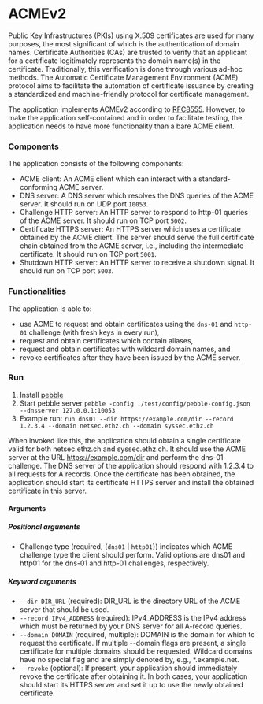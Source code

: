 # ACMEv2

Public Key Infrastructures (PKIs) using X.509 certificates are used for many purposes, the most significant of which is the authentication of domain names. Certificate Authorities (CAs) are trusted to verify that an applicant for a certificate legitimately represents the domain name(s) in the certificate. Traditionally, this verification is done through various ad-hoc methods.
The Automatic Certificate Management Environment (ACME) protocol aims to facilitate the automation of certificate issuance by creating a standardized and machine-friendly protocol for certificate management. 

The application implements ACMEv2 according to [RFC8555](https://www.rfc-editor.org/rfc/rfc8555.html). 
However, to make the application self-contained and in order to facilitate testing, the application needs to have more functionality than a bare ACME client.

### Components

The application consists of the following components:

* ACME client: An ACME client which can interact with a standard-conforming ACME server.
* DNS server: A DNS server which resolves the DNS queries of the ACME server. It should run on UDP port `10053`. 
* Challenge HTTP server: An HTTP server to respond to http-01 queries of the ACME server. It should run on TCP port `5002`. 
* Certificate HTTPS server: An HTTPS server which uses a certificate obtained by the ACME client. The server should serve the full certificate chain obtained from the ACME server, i.e., including the intermediate certificate. It should run on TCP port `5001`.
* Shutdown HTTP server:  An HTTP server to receive a shutdown signal. It should run on TCP port `5003`.

### Functionalities

The application is able to:

* use ACME to request and obtain certificates using the `dns-01` and `http-01` challenge (with fresh keys in every run),
* request and obtain certificates which contain aliases,
* request and obtain certificates with wildcard domain names, and
* revoke certificates after they have been issued by the ACME server.

### Run 

1. Install [pebble](https://github.com/letsencrypt/pebble)
2. Start pebble server `pebble -config ./test/config/pebble-config.json --dnsserver 127.0.0.1:10053`
3. Example run: `run dns01 --dir https://example.com/dir --record 1.2.3.4 --domain netsec.ethz.ch --domain syssec.ethz.ch`

When invoked like this, the application should obtain a single certificate valid for both netsec.ethz.ch and syssec.ethz.ch. It should use the ACME server at the URL https://example.com/dir and perform the dns-01 challenge. The DNS server of the application should respond with 1.2.3.4 to all requests for A records. Once the certificate has been obtained, the application should start its certificate HTTPS server and install the obtained certificate in this server.

#### Arguments

##### Positional arguments
* Challenge type (required, {`dns01` | `http01`}) indicates which ACME challenge type the client should perform. Valid options are dns01 and http01 for the dns-01 and http-01 challenges, respectively.

##### Keyword arguments
* `--dir DIR_URL` (required): DIR_URL is the directory URL of the ACME server that should be used.
* `--record IPv4_ADDRESS` (required): IPv4_ADDRESS is the IPv4 address which must be returned by your DNS server for all A-record queries.
* `--domain DOMAIN` (required, multiple): DOMAIN  is the domain for  which to request the certificate. If multiple --domain flags are present, a single certificate for multiple domains should be requested. Wildcard domains have no special flag and are simply denoted by, e.g., *.example.net.
* `--revoke` (optional): If present, your application should immediately revoke the certificate after obtaining it. In both cases, your application should start its HTTPS server and set it up to use the newly obtained certificate.
